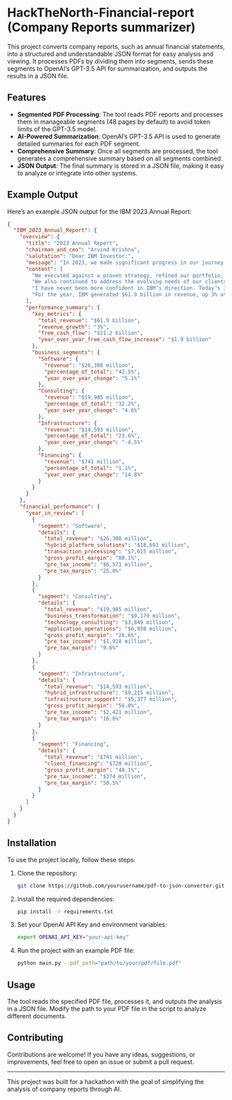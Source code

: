 # HackTheNorth-Financial-report (Company Reports summarizer)

This project converts company reports, such as annual financial statements, into a structured and understandable JSON format for easy analysis and viewing. It processes PDFs by dividing them into segments, sends these segments to OpenAI’s GPT-3.5 API for summarization, and outputs the results in a JSON file.

## Features

- **Segmented PDF Processing**: The tool reads PDF reports and processes them in manageable segments (48 pages by default) to avoid token limits of the GPT-3.5 model.
- **AI-Powered Summarization**: OpenAI’s GPT-3.5 API is used to generate detailed summaries for each PDF segment.
- **Comprehensive Summary**: Once all segments are processed, the tool generates a comprehensive summary based on all segments combined.
- **JSON Output**: The final summary is stored in a JSON file, making it easy to analyze or integrate into other systems.

## Example Output

Here’s an example JSON output for the IBM 2023 Annual Report:

```json
{
  "IBM_2023_Annual_Report": {
    "overview": {
      "title": "2023 Annual Report",
      "chairman_and_ceo": "Arvind Krishna",
      "salutation": "Dear IBM Investor:",
      "message": "In 2023, we made significant progress in our journey to become a more innovative and focused company, built around the two most transformational technologies of our time: hybrid cloud and AI.",
      "content": [
        "We executed against a proven strategy, refined our portfolio, expanded our ecosystem of partners, and enhanced productivity throughout IBM.",
        "We also continued to address the evolving needs of our clients. As AI becomes a top priority, our clients are using watsonx – IBM's flagship AI and data platform – to help revolutionize customer service, modernize countless lines of code, and automate enterprise tasks to boost employee productivity.",
        "I have never been more confident in IBM’s direction. Today’s IBM is more capable and more productive. We have a strong portfolio and a solid foundation to support sustainable growth. And we are delivering on our promise to be the catalyst that makes the world work better.",
        "For the year, IBM generated $61.9 billion in revenue, up 3% at constant currency, and $11.2 billion of free cash flow, up $1.9 billion year-over-year."
      ],
      "performance_summary": {
        "key_metrics": {
          "total_revenue": "$61.9 billion",
          "revenue_growth": "3%",
          "free_cash_flow": "$11.2 billion",
          "year_over_year_free_cash_flow_increase": "$1.9 billion"
        },
        "business_segments": {
          "Software": {
            "revenue": "$26,308 million",
            "percentage_of_total": "42.5%",
            "year_over_year_change": "5.1%"
          },
          "Consulting": {
            "revenue": "$19,985 million",
            "percentage_of_total": "32.2%",
            "year_over_year_change": "4.6%"
          },
          "Infrastructure": {
            "revenue": "$14,593 million",
            "percentage_of_total": "23.6%",
            "year_over_year_change": "-4.5%"
          },
          "Financing": {
            "revenue": "$741 million",
            "percentage_of_total": "1.1%",
            "year_over_year_change": "14.8%"
          }
        }
      }
    },
    "financial_performance": {
      "year_in_review": [
        {
          "segment": "Software",
          "details": {
            "total_revenue": "$26,308 million",
            "hybrid_platform_solutions": "$18,693 million",
            "transaction_processing": "$7,615 million",
            "gross_profit_margin": "80.1%",
            "pre_tax_income": "$6,571 million",
            "pre_tax_margin": "25.0%"
          }
        },
        {
          "segment": "Consulting",
          "details": {
            "total_revenue": "$19,985 million",
            "business_transformation": "$9,179 million",
            "technology_consulting": "$3,849 million",
            "application_operations": "$6,958 million",
            "gross_profit_margin": "26.6%",
            "pre_tax_income": "$1,918 million",
            "pre_tax_margin": "9.6%"
          }
        },
        {
          "segment": "Infrastructure",
          "details": {
            "total_revenue": "$14,593 million",
            "hybrid_infrastructure": "$9,215 million",
            "infrastructure_support": "$5,377 million",
            "gross_profit_margin": "56.0%",
            "pre_tax_income": "$2,421 million",
            "pre_tax_margin": "16.6%"
          }
        },
        {
          "segment": "Financing",
          "details": {
            "total_revenue": "$741 million",
            "client_financing": "$728 million",
            "gross_profit_margin": "48.1%",
            "pre_tax_income": "$374 million",
            "pre_tax_margin": "50.5%"
          }
        }
      ]
    }
  }
}
```

## Installation

To use the project locally, follow these steps:

1. Clone the repository:
   ```bash
   git clone https://github.com/yourusername/pdf-to-json-converter.git
   ```

2. Install the required dependencies:
   ```bash
   pip install -r requirements.txt
   ```

3. Set your OpenAI API Key and environment variables:
   ```bash
   export OPENAI_API_KEY="your-api-key"
   ```

4. Run the project with an example PDF file:
   ```bash
   python main.py --pdf_path="path/to/your/pdf/file.pdf"
   ```

## Usage

The tool reads the specified PDF file, processes it, and outputs the analysis in a JSON file. Modify the path to your PDF file in the script to analyze different documents.

## Contributing

Contributions are welcome! If you have any ideas, suggestions, or improvements, feel free to open an issue or submit a pull request.


---

This project was built for a hackathon with the goal of simplifying the analysis of company reports through AI.
